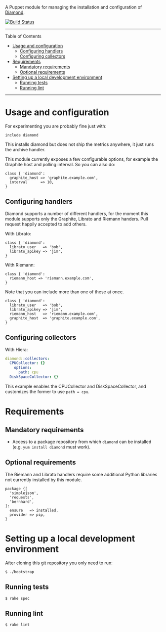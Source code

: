 A Puppet module for managing the installation and configuration of [Diamond](https://github.com/BrightcoveOS/Diamond).

[![Build Status](https://secure.travis-ci.org/miguno/puppet-diamond.png)](https://travis-ci.org/miguno/puppet-diamond)

---

Table of Contents

* <a href="#usage">Usage and configuration</a>
    * <a href="#handlers">Configuring handlers</a>
    * <a href="#collectors">Configuring collectors</a>
* <a href="#requirements">Requirements</a>
    * <a href="#mandatory-reqs">Mandatory requirements</a>
    * <a href="#optional-reqs">Optional requirements</a>
* <a href="#development-enviroment">Setting up a local development environment</a>
    * <a href="#tests">Running tests</a>
    * <a href="#lint">Running lint</a>

---

<a name="usage"></a>

# Usage and configuration

For experimenting you are probably fine just with:

    include diamond

This installs diamond but does not ship the metrics anywhere, it just runs the archive handler.

This module currently exposes a few configurable options, for example the Graphite host and polling interval.  So you can
also do:

    class { 'diamond':
      graphite_host => 'graphite.example.com',
      interval      => 10,
    }


<a name="handlers"></a>

## Configuring handlers

Diamond supports a number of different handlers, for the moment this module supports only the Graphite, Librato and
Riemann handers.  Pull request happily accepted to add others.

With Librato:

    class { 'diamond':
      librato_user   => 'bob',
      librato_apikey => 'jim',
    }

With Riemann:

    class { 'diamond':
      riemann_host => 'riemann.example.com',
    }

Note that you can include more than one of these at once.

    class { 'diamond':
      librato_user   => 'bob',
      librato_apikey => 'jim',
      riemann_host   => 'riemann.example.com',
      graphite_host  => 'graphite.example.com',
    }


<a name="collectors"></a>

## Configuring collectors

With Hiera:

```yaml
diamond::collectors:
  CPUCollector: {}
    options:
      path: cpu
  DiskSpaceCollector: {}
```

This example enables the CPUCollector and DiskSpaceCollector, and customizes the former to use `path = cpu`.


<a name="requirements"></a>

# Requirements


<a name="mandatory-reqs"></a>

## Mandatory requirements

* Access to a package repository from which `diamond` can be installed (e.g. `yum install diamond` must work).


<a name="optional-reqs"></a>

## Optional requirements

The Riemann and Librato handlers require some additional Python libraries not currently installed by this module.

    package {[
      'simplejson',
      'requests',
      'bernhard',
    ]:
      ensure   => installed,
      provider => pip,
    }


<a name="develoment-environment"></a>

# Setting up a local development environment

After cloning this git repository you only need to run:

    $ ./bootstrap


<a name="tests"></a>

## Running tests

    $ rake spec


<a name="lint"></a>

## Running lint

    $ rake lint
